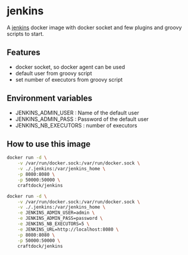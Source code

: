 # jenkins

A [jenkins] docker image with docker socket and few plugins and groovy scripts to start.

## Features
- docker socket, so docker agent can be used
- default user from groovy script
- set number of executors from groovy script

## Environment variables
- JENKINS_ADMIN_USER : Name of the default user
- JENKINS_ADMIN_PASS : Password of the default user
- JENKINS_NB_EXECUTORS : number of executors

## How to use this image

```bash
docker run -d \
    -v /var/run/docker.sock:/var/run/docker.sock \
    -v ./.jenkins:/var/jenkins_home \
    -p 8080:8080 \
    -p 50000:50000 \
    craftdock/jenkins
```

```bash
docker run -d \
    -v /var/run/docker.sock:/var/run/docker.sock \
    -v ./.jenkins:/var/jenkins_home \
    -e JENKINS_ADMIN_USER=admin \
    -e JENKINS_ADMIN_PASS=password \
    -e JENKINS_NB_EXECUTORS=5 \
    -e JENKINS_URL=http://localhost:8080 \
    -p 8080:8080 \
    -p 50000:50000 \
    craftdock/jenkins
```

[jenkins]: https://jenkins.io/

